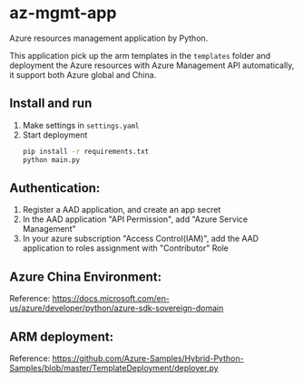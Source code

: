 # az-mgmt-app
Azure resources management application by Python.

This application pick up the arm templates in the `templates` folder and deployment the Azure resources with Azure Management API automatically, it support both Azure global and China.

## Install and run
1. Make settings in `settings.yaml`
2. Start deployment
    ```bash
    pip install -r requirements.txt
    python main.py
    ```

## Authentication:
1. Register a AAD application, and create an app secret
2. In the AAD application "API Permission", add "Azure Service Management"
3. In your azure subscription "Access Control(IAM)", add the AAD application to roles assignment with "Contributor" Role

## Azure China Environment: 
Reference: https://docs.microsoft.com/en-us/azure/developer/python/azure-sdk-sovereign-domain

## ARM deployment:
Reference: https://github.com/Azure-Samples/Hybrid-Python-Samples/blob/master/TemplateDeployment/deployer.py

